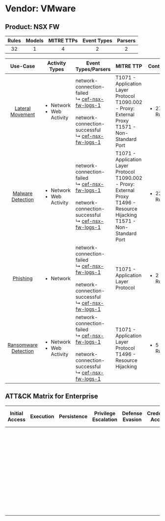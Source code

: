 Vendor: VMware
==============
Product: NSX FW
---------------
| Rules | Models | MITRE TTPs | Event Types | Parsers |
|:-----:|:------:|:----------:|:-----------:|:-------:|
|  32   |   1    |     4      |      2      |    2    |

|                              Use-Case                               | Activity Types                                 | Event Types/Parsers                                                                                                                                                                                                    | MITRE TTP                                                                                                                              | Content                    |
|:-------------------------------------------------------------------:| ---------------------------------------------- | ---------------------------------------------------------------------------------------------------------------------------------------------------------------------------------------------------------------------- | -------------------------------------------------------------------------------------------------------------------------------------- | -------------------------- |
|     [Lateral Movement](../UseCases/usecase_lateral_movement.md)     | <ul><li>Network</li><li>Web Activity</li></ul> |  network-connection-failed<br> ↳ [cef-nsx-fw-logs-1](../Parsers/parserContent_cef-nsx-fw-logs-1.md)<br><br> network-connection-successful<br> ↳ [cef-nsx-fw-logs-1](../Parsers/parserContent_cef-nsx-fw-logs-1.md)<br> | T1071 - Application Layer Protocol<br>T1090.002 - Proxy: External Proxy<br>T1571 - Non-Standard Port<br>                               | <ul><li>27 Rules</li></ul> |
|    [Malware Detection](../UseCases/usecase_malware_detection.md)    | <ul><li>Network</li><li>Web Activity</li></ul> |  network-connection-failed<br> ↳ [cef-nsx-fw-logs-1](../Parsers/parserContent_cef-nsx-fw-logs-1.md)<br><br> network-connection-successful<br> ↳ [cef-nsx-fw-logs-1](../Parsers/parserContent_cef-nsx-fw-logs-1.md)<br> | T1071 - Application Layer Protocol<br>T1090.002 - Proxy: External Proxy<br>T1496 - Resource Hijacking<br>T1571 - Non-Standard Port<br> | <ul><li>22 Rules</li></ul> |
|             [Phishing](../UseCases/usecase_phishing.md)             | <ul><li>Network</li></ul>                      |  network-connection-failed<br> ↳ [cef-nsx-fw-logs-1](../Parsers/parserContent_cef-nsx-fw-logs-1.md)<br><br> network-connection-successful<br> ↳ [cef-nsx-fw-logs-1](../Parsers/parserContent_cef-nsx-fw-logs-1.md)<br> | T1071 - Application Layer Protocol<br>                                                                                                 | <ul><li>2 Rules</li></ul>  |
| [Ransomware Detection](../UseCases/usecase_ransomware_detection.md) | <ul><li>Network</li><li>Web Activity</li></ul> |  network-connection-failed<br> ↳ [cef-nsx-fw-logs-1](../Parsers/parserContent_cef-nsx-fw-logs-1.md)<br><br> network-connection-successful<br> ↳ [cef-nsx-fw-logs-1](../Parsers/parserContent_cef-nsx-fw-logs-1.md)<br> | T1071 - Application Layer Protocol<br>T1496 - Resource Hijacking<br>                                                                   | <ul><li>5 Rules</li></ul>  |

ATT&CK Matrix for Enterprise
----------------------------
| Initial Access | Execution | Persistence | Privilege Escalation | Defense Evasion | Credential Access | Discovery | Lateral Movement | Collection | Command and Control                                                                                                                                                                                                                                                                           | Exfiltration | Impact                                                                  |
| -------------- | --------- | ----------- | -------------------- | --------------- | ----------------- | --------- | ---------------- | ---------- | --------------------------------------------------------------------------------------------------------------------------------------------------------------------------------------------------------------------------------------------------------------------------------------------- | ------------ | ----------------------------------------------------------------------- |
|                |           |             |                      |                 |                   |           |                  |            | [Non-Standard Port](https://attack.mitre.org/techniques/T1571)<br><br>[Proxy: External Proxy](https://attack.mitre.org/techniques/T1090/002)<br><br>[Application Layer Protocol](https://attack.mitre.org/techniques/T1071)<br><br>[Proxy](https://attack.mitre.org/techniques/T1090)<br><br> |              | [Resource Hijacking](https://attack.mitre.org/techniques/T1496)<br><br> |